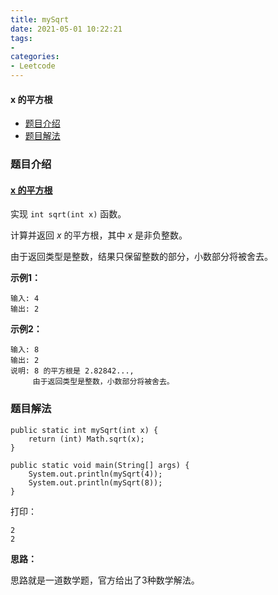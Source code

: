 ```yaml
---
title: mySqrt
date: 2021-05-01 10:22:21
tags:
- 
categories:
- Leetcode 
---
```




#### x 的平方根

- [题目介绍](https://yangtzeshore.github.io/2021/05/01/mySqrt/#题目介绍)
- [题目解法](https://yangtzeshore.github.io/2021/05/01/mySqrt/#题目解法)

### 题目介绍

#### [x 的平方根](https://leetcode-cn.com/problems/sqrtx/)

实现 `int sqrt(int x)` 函数。

计算并返回 *x* 的平方根，其中 *x* 是非负整数。

由于返回类型是整数，结果只保留整数的部分，小数部分将被舍去。

**示例1：**

```
输入: 4
输出: 2
```

**示例2：**

```
输入: 8
输出: 2
说明: 8 的平方根是 2.82842..., 
     由于返回类型是整数，小数部分将被舍去。
```

### 题目解法

```
public static int mySqrt(int x) {
    return (int) Math.sqrt(x);
}

public static void main(String[] args) {
    System.out.println(mySqrt(4));
    System.out.println(mySqrt(8));
}
```

打印：

```
2
2
```

**思路：**

思路就是一道数学题，官方给出了3种数学解法。